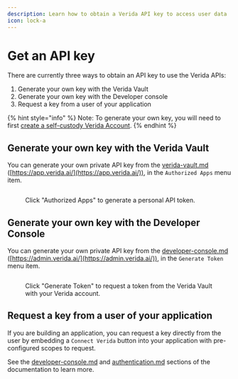 ```yaml
---
description: Learn how to obtain a Verida API key to access user data
icon: lock-a
---
```


# Get an API key

There are currently three ways to obtain an API key to use the Verida APIs:

1. Generate your own key with the Verida Vault
2. Generate your own key with the Developer console
3. Request a key from a user of your application

{% hint style="info" %}
Note: To generate your own key, you will need to first [create a self-custody Verida Account](developer-console.md#creating-your-verida-account).
{% endhint %}

## Generate your own key with the Verida Vault

You can generate your own private API key from the [verida-vault.md](../resources/verida-vault.md "mention") ([https://app.verida.ai/](https://app.verida.ai/)), in the `Authorized Apps` menu item.

<figure><img src="../.gitbook/assets/Screenshot 2025-03-25 at 3.40.56 PM.png" alt=""><figcaption><p>Click "Authorized Apps" to generate a personal API token.</p></figcaption></figure>

## Generate your own key with the Developer Console

You can generate your own private API key from the [developer-console.md](developer-console.md "mention") ([https://admin.verida.ai/](https://admin.verida.ai/)), in the `Generate Token` menu item.

<figure><img src="../.gitbook/assets/Screenshot 2025-03-25 at 3.44.49 PM.png" alt=""><figcaption><p>Click "Generate Token" to request a token from the Verida Vault with your Verida account.</p></figcaption></figure>

## Request a key from a user of your application

If you are building an application, you can request a key directly from the user by embedding a `Connect Verida` button into your application with pre-configured scopes to request.

See the [developer-console.md](developer-console.md "mention") and [authentication.md](authentication.md "mention") sections of the documentation to learn more.
